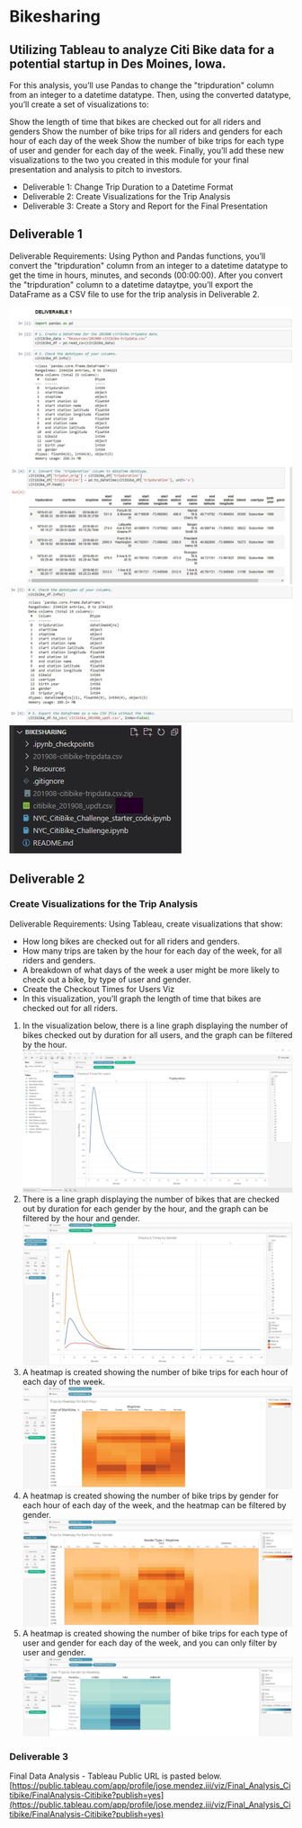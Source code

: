 # Bikesharing
## Utilizing Tableau to analyze Citi Bike data for a potential startup in Des Moines, Iowa.
For this analysis, you’ll use Pandas to change the "tripduration" column from an integer to a datetime datatype. Then, using the converted datatype, you’ll create a set of visualizations to:

Show the length of time that bikes are checked out for all riders and genders Show the number of bike trips for all riders and genders for each hour of each day of the week Show the number of bike trips for each type of user and gender for each day of the week. Finally, you’ll add these new visualizations to the two you created in this module for your final presentation and analysis to pitch to investors.

* Deliverable 1: Change Trip Duration to a Datetime Format
* Deliverable 2: Create Visualizations for the Trip Analysis
* Deliverable 3: Create a Story and Report for the Final Presentation
## Deliverable 1
Deliverable Requirements:
Using Python and Pandas functions, you’ll convert the "tripduration" column from an integer to a datetime datatype to get the time in hours, minutes, and seconds (00:00:00). After you convert the "tripduration" column to a datetime dataytpe, you’ll export the DataFrame as a CSV file to use for the trip analysis in Deliverable 2.

![Resources/Deliverable1_1_2.jpg](Resources/Deliverable1_1_2.jpg)
![Resources/Deliverable1_3_updated.jpg](Resources/Deliverable1_3_updated.jpg)
![Resources/Deliverable1_4_5.jpg](Resources/Deliverable1_4_5.jpg)
![Resources/Deliverable1_5_Updated_CSV.jpg](Resources/Deliverable1_5_Updated_CSV.jpg)
## Deliverable 2
### Create Visualizations for the Trip Analysis
Deliverable Requirements:
Using Tableau, create visualizations that show:

* How long bikes are checked out for all riders and genders.
* How many trips are taken by the hour for each day of the week, for all riders and genders.
* A breakdown of what days of the week a user might be more likely to check out a bike, by type of user and gender.
* Create the Checkout Times for Users Viz
* In this visualization, you’ll graph the length of time that bikes are checked out for all riders.

1. In the visualization below, there is a line graph displaying the number of bikes checked out by duration for all users, and the graph can be filtered by the hour.
![Resources/Deliverable2_Checkout_Times_for_Users_Viz.jpg](Resources/Deliverable2_Checkout_Times_for_Users_Viz.jpg)
2. There is a line graph displaying the number of bikes that are checked out by duration for each gender by the hour, and the graph can be filtered by the hour and gender.
![Resources/Deliverable2_Checkout_Times_by_Gender.jpg](Resources/Deliverable2_Checkout_Times_by_Gender.jpg)
3. A heatmap is created showing the number of bike trips for each hour of each day of the week.
![Resources/Deliverable2_Checkout_Trips_by_Weekday_per_Hour.jpg](Resources/Deliverable2_Checkout_Trips_by_Weekday_per_Hour.jpg)
4.  A heatmap is created showing the number of bike trips by gender for each hour of each day of the week, and the heatmap can be filtered by gender.
![Resources/Deliverable2_Checkout_Trips_by_Weekday_per_Hour_by_Gender.jpg](Resources/Deliverable2_Checkout_Trips_by_Weekday_per_Hour_by_Gender.jpg)
5. A heatmap is created showing the number of bike trips for each type of user and gender for each day of the week, and you can only filter by user and gender.
![Resources/Deliverable2_User_Trips_by_Gender_by_Weekday.jpg](Resources/Deliverable2_User_Trips_by_Gender_by_Weekday.jpg)
### Deliverable 3

Final Data Analysis - Tableau Public URL is pasted below.
[https://public.tableau.com/app/profile/jose.mendez.iii/viz/Final_Analysis_Citibike/FinalAnalysis-Citibike?publish=yes](https://public.tableau.com/app/profile/jose.mendez.iii/viz/Final_Analysis_Citibike/FinalAnalysis-Citibike?publish=yes)

